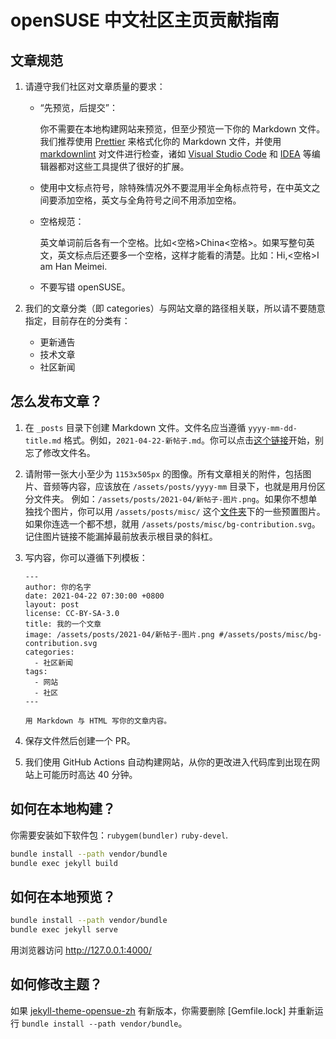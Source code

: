 # openSUSE 中文社区主页贡献指南

## 文章规范

1. 请遵守我们社区对文章质量的要求：

    - “先预览，后提交”：

        你不需要在本地构建网站来预览，但至少预览一下你的 Markdown 文件。我们推荐使用 [Prettier](https://prettier.io/) 来格式化你的 Markdown 文件，并使用 [markdownlint](https://github.com/DavidAnson/markdownlint) 对文件进行检查，诸如 [Visual Studio Code](https://code.visualstudio.com/) 和 [IDEA](https://www.jetbrains.com/idea/) 等编辑器都对这些工具提供了很好的扩展。

    - 使用中文标点符号，除特殊情况外不要混用半全角标点符号，在中英文之间要添加空格，英文与全角符号之间不用添加空格。

    - 空格规范：

        英文单词前后各有一个空格。比如<空格>China<空格>。如果写整句英文，英文标点后还要多一个空格，这样才能看的清楚。比如：Hi,<空格>I am Han Meimei.

    - 不要写错 openSUSE。

2. 我们的文章分类（即 categories）与网站文章的路径相关联，所以请不要随意指定，目前存在的分类有：

    - 更新通告
    - 技术文章
    - 社区新闻

## 怎么发布文章？

1. 在 `_posts` 目录下创建 Markdown 文件。文件名应当遵循 `yyyy-mm-dd-title.md` 格式。例如，`2021-04-22-新帖子.md`。你可以点击[这个链接](https://github.com/openSUSE-zh/page-opensuse-zh/new/main/?filename=_posts/2020-02-27-my-first-post.md)开始，别忘了修改文件名。

2. 请附带一张大小至少为 `1153x505px` 的图像。所有文章相关的附件，包括图片、音频等内容，应该放在 `/assets/posts/yyyy-mm` 目录下，也就是用月份区分文件夹。 例如：`/assets/posts/2021-04/新帖子-图片.png`。如果你不想单独找个图片，你可以用 `/assets/posts/misc/` 这个[文件夹](https://github.com/openSUSE-zh/page-opensuse-zh/tree/gh-pages/assets/posts/misc)下的一些预置图片。如果你连选一个都不想，就用 `/assets/posts/misc/bg-contribution.svg`。记住图片链接不能漏掉最前放表示根目录的斜杠。

3. 写内容，你可以遵循下列模板：

    ```text
    ---
    author: 你的名字
    date: 2021-04-22 07:30:00 +0800
    layout: post
    license: CC-BY-SA-3.0
    title: 我的一个文章
    image: /assets/posts/2021-04/新帖子-图片.png #/assets/posts/misc/bg-contribution.svg
    categories:
      - 社区新闻
    tags:
      - 网站
      - 社区
    ---

    用 Markdown 与 HTML 写你的文章内容。
    ```

4. 保存文件然后创建一个 PR。

5. 我们使用 GitHub Actions 自动构建网站，从你的更改进入代码库到出现在网站上可能历时高达 40 分钟。

## 如何在本地构建？

你需要安装如下软件包：`rubygem(bundler)` `ruby-devel`.

```bash
bundle install --path vendor/bundle
bundle exec jekyll build
```

## 如何在本地预览？

```bash
bundle install --path vendor/bundle
bundle exec jekyll serve
```

用浏览器访问 <http://127.0.0.1:4000/>

## 如何修改主题？

如果 [jekyll-theme-opensue-zh](https://github.com/openSUSE-zh/jekyll-theme-opensuse-zh) 有新版本，你需要删除 [Gemfile.lock] 并重新运行 `bundle install --path vendor/bundle`。
